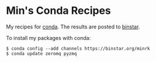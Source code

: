 # Min's Conda Recipes

My recipes for [conda](https://github.com/ContinuumIO/conda).
The results are posted to [binstar](https://binstar.org/minrk).

To install my packages with conda:

    $ conda config --add channels https://binstar.org/minrk
    $ conda update zeromq pyzmq
